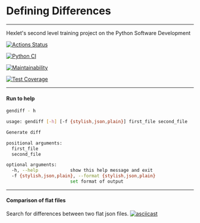 #  Defining Differences
___

Hexlet's second level training project on the Python Software Development

[![Actions Status](https://github.com/sskam12/python-project-50/workflows/hexlet-check/badge.svg)](https://github.com/sskam12/python-project-50/actions)

[![Python CI](https://github.com/sskam12/python-project-50/actions/workflows/PyCI.yml/badge.svg)](https://github.com/sskam12/python-project-50/actions/workflows/PyCI.yml)

[![Maintainability](https://api.codeclimate.com/v1/badges/9b495937c89b77e261eb/maintainability)](https://codeclimate.com/github/sskam12/python-project-50/maintainability)

[![Test Coverage](https://api.codeclimate.com/v1/badges/9b495937c89b77e261eb/test_coverage)](https://codeclimate.com/github/sskam12/python-project-50/test_coverage)
___

#### Run to help

```bash
gendiff - h
```
```bash
usage: gendiff [-h] [-f {stylish,json,plain}] first_file second_file

Generate diff

positional arguments:
  first_file
  second_file

optional arguments:
  -h, --help            show this help message and exit
  -f {stylish,json,plain}, --format {stylish,json,plain}
                        set format of output
```
___

#### Comparison of flat files
Search for differences between two flat json files.
[![asciicast](https://asciinema.org/a/xB0j8KaMx0HnTQsamF4deUFhW.png)](https://asciinema.org/a/xB0j8KaMx0HnTQsamF4deUFhW)

